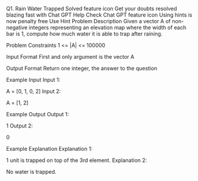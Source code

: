<!-- https://leetcode.com/problems/trapping-rain-water -->

Q1. Rain Water Trapped
Solved
feature icon
Get your doubts resolved blazing fast with Chat GPT Help
Check Chat GPT
feature icon
Using hints is now penalty free
Use Hint
Problem Description
Given a vector A of non-negative integers representing an elevation map where the width of each bar is 1, compute how much water it is able to trap after raining.



Problem Constraints
1 <= |A| <= 100000



Input Format
First and only argument is the vector A



Output Format
Return one integer, the answer to the question



Example Input
Input 1:

A = [0, 1, 0, 2]
Input 2:

A = [1, 2]


Example Output
Output 1:

1
Output 2:

0


Example Explanation
Explanation 1:

1 unit is trapped on top of the 3rd element.
Explanation 2:

No water is trapped.